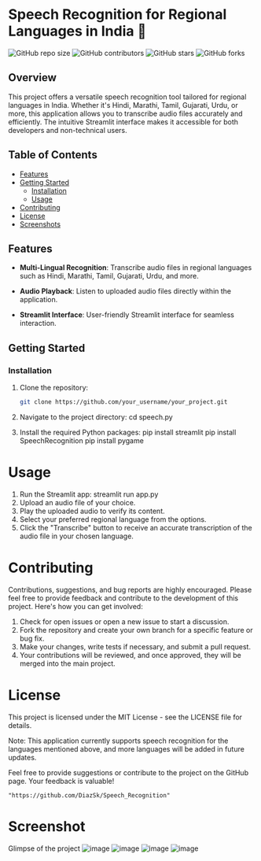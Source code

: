 # Speech Recognition for Regional Languages in India :robot:

![GitHub repo size](https://img.shields.io/github/repo-size/your_username/your_project)
![GitHub contributors](https://img.shields.io/github/contributors/your_username/your_project)
![GitHub stars](https://img.shields.io/github/stars/your_username/your_project?style=social)
![GitHub forks](https://img.shields.io/github/forks/your_username/your_project?style=social)

## Overview

This project offers a versatile speech recognition tool tailored for regional languages in India. Whether it's Hindi, Marathi, Tamil, Gujarati, Urdu, or more, this application allows you to transcribe audio files accurately and efficiently. The intuitive Streamlit interface makes it accessible for both developers and non-technical users.

## Table of Contents

- [Features](#features)
- [Getting Started](#getting-started)
  - [Installation](#installation)
  - [Usage](#usage)
- [Contributing](#contributing)
- [License](#license)
- [Screenshots](#screenshots)

## Features

- **Multi-Lingual Recognition**: Transcribe audio files in regional languages such as Hindi, Marathi, Tamil, Gujarati, Urdu, and more.

- **Audio Playback**: Listen to uploaded audio files directly within the application.

- **Streamlit Interface**: User-friendly Streamlit interface for seamless interaction.

## Getting Started

### Installation

1. Clone the repository:

   ```bash
   git clone https://github.com/your_username/your_project.git

2. Navigate to the project directory:
   cd speech.py

3. Install the required Python packages:
   pip install streamlit
   pip install SpeechRecognition
   pip install pygame

# Usage
1. Run the Streamlit app:
   streamlit run app.py
2. Upload an audio file of your choice.
3. Play the uploaded audio to verify its content.
4. Select your preferred regional language from the options.
5. Click the "Transcribe" button to receive an accurate transcription of the audio file in your chosen language.

# Contributing
Contributions, suggestions, and bug reports are highly encouraged. Please feel free to provide feedback and contribute to the development of this project. Here's how you can get involved:

1. Check for open issues or open a new issue to start a discussion.
2. Fork the repository and create your own branch for a specific feature or bug fix.
3. Make your changes, write tests if necessary, and submit a pull request.
4. Your contributions will be reviewed, and once approved, they will be merged into the main project.

# License
This project is licensed under the MIT License - see the LICENSE file for details.

Note: This application currently supports speech recognition for the languages mentioned above, and more languages will be added in future updates.

Feel free to provide suggestions or contribute to the project on the GitHub page. Your feedback is valuable!

`"https://github.com/DiazSk/Speech_Recognition"` 

# Screenshot
Glimpse of the project
![image](https://github.com/DiazSk/Speech_Recognition/assets/92885761/afadc9fb-f742-4dd4-8463-24539f978223)
![image](https://github.com/DiazSk/Speech_Recognition/assets/92885761/3134509a-b066-4627-add1-19ae87eac483)
![image](https://github.com/DiazSk/Speech_Recognition/assets/92885761/6e1dba73-dacd-4c63-84f6-da4ad4102a6b)
![image](https://github.com/DiazSk/Speech_Recognition/assets/92885761/9e6a2837-b053-48e8-9394-8aa8bdf97108)
